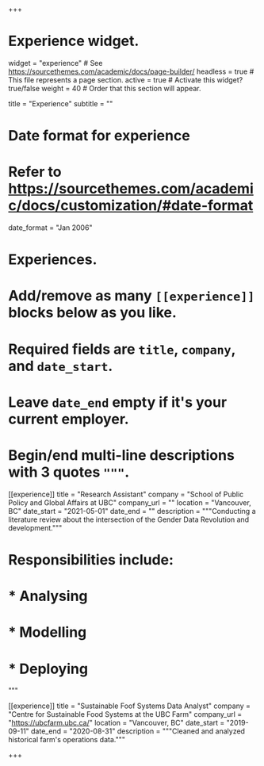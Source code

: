+++
# Experience widget.
widget = "experience"  # See https://sourcethemes.com/academic/docs/page-builder/
headless = true  # This file represents a page section.
active = true  # Activate this widget? true/false
weight = 40  # Order that this section will appear.

title = "Experience"
subtitle = ""

# Date format for experience
#   Refer to https://sourcethemes.com/academic/docs/customization/#date-format
date_format = "Jan 2006"

# Experiences.
#   Add/remove as many `[[experience]]` blocks below as you like.
#   Required fields are `title`, `company`, and `date_start`.
#   Leave `date_end` empty if it's your current employer.
#   Begin/end multi-line descriptions with 3 quotes `"""`.
[[experience]]
  title = "Research Assistant"
  company = "School of Public Policy and Global Affairs at UBC"
  company_url = ""
  location = "Vancouver, BC"
  date_start = "2021-05-01"
  date_end = ""
  description = """Conducting a literature review about the intersection of the Gender Data Revolution and development."""
 # Responsibilities include:
  
 # * Analysing
 # * Modelling
 # * Deploying
  """

[[experience]]
  title = "Sustainable Foof Systems Data Analyst"
  company = "Centre for Sustainable Food Systems at the UBC Farm"
  company_url = "https://ubcfarm.ubc.ca/"
  location = "Vancouver, BC"
  date_start = "2019-09-11"
  date_end = "2020-08-31"
  description = """Cleaned and analyzed historical farm's operations data."""

+++
